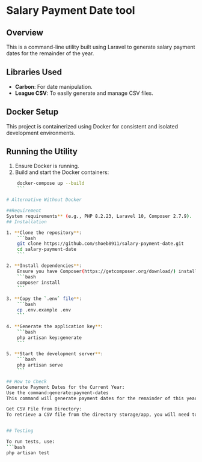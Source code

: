# Salary Payment Date tool

## Overview
This is a command-line utility built using Laravel to generate salary payment dates for the remainder of the year.

## Libraries Used
- **Carbon**: For date manipulation.
- **League CSV**: To easily generate and manage CSV files.

## Docker Setup
This project is containerized using Docker for consistent and isolated development environments.

## Running the Utility
1. Ensure Docker is running.
2. Build and start the Docker containers:
```bash
    docker-compose up --build
    ```

# Alternative Without Docker

##Requirement
System requirements** (e.g., PHP 8.2.23, Laravel 10, Composer 2.7.9).
## Installation

1. **Clone the repository**:
    ```bash
    git clone https://github.com/shoeb8911/salary-payment-date.git
    cd salary-payment-date
    ```

2. **Install dependencies**:
    Ensure you have Composer(https://getcomposer.org/download/) installed, then run:
    ```bash
    composer install
    ```

3. **Copy the `.env` file**:
    ```bash
    cp .env.example .env
    ```

4. **Generate the application key**:
    ```bash
    php artisan key:generate
    ```

5. **Start the development server**:
    ```bash
    php artisan serve
    ```

## How to Check
Generate Payment Dates for the Current Year:
Use the command:generate:payment-dates
This command will generate payment dates for the remainder of this year.

Get CSV File from Directory:
To retrieve a CSV file from the directory storage/app, you will need to navigate to that directory.


## Testing

To run tests, use:
```bash
php artisan test
